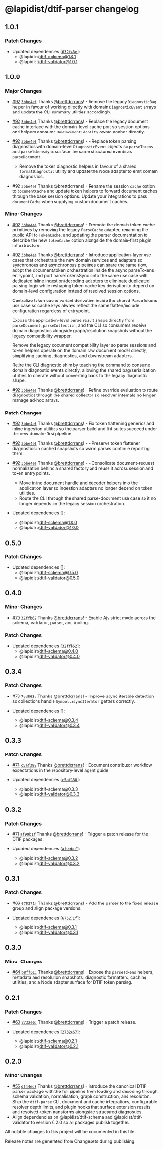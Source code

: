 # @lapidist/dtif-parser changelog

## 1.0.1

### Patch Changes

- Updated dependencies [[`632f48e`](https://github.com/bylapidist/dtif/commit/632f48ed3fa2683e3d4e4808c52d9deaabd38af3)]:
  - @lapidist/dtif-schema@1.0.1
  - @lapidist/dtif-validator@1.0.1

## 1.0.0

### Major Changes

- [#92](https://github.com/bylapidist/dtif/pull/92) [`3bbe4e6`](https://github.com/bylapidist/dtif/commit/3bbe4e65974380b36a90834e79273c815f1f04e8) Thanks [@brettdorrans](https://github.com/brettdorrans)! - Remove the legacy `DiagnosticBag` helper in favour of working directly with domain `DiagnosticEvent` arrays and update the CLI
  summary utilities accordingly.

- [#92](https://github.com/bylapidist/dtif/pull/92) [`3bbe4e6`](https://github.com/bylapidist/dtif/commit/3bbe4e65974380b36a90834e79273c815f1f04e8) Thanks [@brettdorrans](https://github.com/brettdorrans)! - Replace the legacy document cache interface with the domain-level cache port so session options and helpers consume
  `RawDocumentIdentity` aware caches directly.

- [#92](https://github.com/bylapidist/dtif/pull/92) [`3bbe4e6`](https://github.com/bylapidist/dtif/commit/3bbe4e65974380b36a90834e79273c815f1f04e8) Thanks [@brettdorrans](https://github.com/brettdorrans)! - - Replace token parsing diagnostics with domain-level `DiagnosticEvent` objects so `parseTokens` and `parseTokensSync` surface the same structured events as `parseDocument`.
  - Remove the token diagnostic helpers in favour of a shared `formatDiagnostic` utility and update the Node adapter to emit domain diagnostics.

- [#92](https://github.com/bylapidist/dtif/pull/92) [`3bbe4e6`](https://github.com/bylapidist/dtif/commit/3bbe4e65974380b36a90834e79273c815f1f04e8) Thanks [@brettdorrans](https://github.com/brettdorrans)! - Rename the session `cache` option to `documentCache` and update token helpers to
  forward document caches through the base session options. Update your
  integrations to pass `documentCache` when supplying custom document caches.

### Minor Changes

- [#92](https://github.com/bylapidist/dtif/pull/92) [`3bbe4e6`](https://github.com/bylapidist/dtif/commit/3bbe4e65974380b36a90834e79273c815f1f04e8) Thanks [@brettdorrans](https://github.com/brettdorrans)! - Promote the domain token cache primitives by removing the legacy `ParseCache` adapter, renaming the public API to `TokenCache`,
  and updating the parser documentation to describe the new `tokenCache` option alongside the domain-first plugin infrastructure.

- [#92](https://github.com/bylapidist/dtif/pull/92) [`3bbe4e6`](https://github.com/bylapidist/dtif/commit/3bbe4e65974380b36a90834e79273c815f1f04e8) Thanks [@brettdorrans](https://github.com/brettdorrans)! - Introduce application-layer use cases that orchestrate the new domain services and adapters so synchronous and asynchronous
  pipelines can share the same flow, adopt the document/token orchestration inside the async parseTokens entrypoint, and port
  parseTokensSync onto the same use case with dedicated inline ingestion/decoding adapters to eliminate duplicated parsing
  logic while reshaping token cache key derivation to depend on domain-level configuration instead of resolved session
  options.

  Centralize token cache variant derivation inside the shared ParseTokens use case so cache keys always reflect the same
  flatten/include configuration regardless of entrypoint.

  Expose the application-level parse result shape directly from `parseDocument`, `parseCollection`, and the CLI so
  consumers receive domain diagnostics alongside graph/resolution snapshots without the legacy compatibility wrapper.

  Remove the legacy document compatibility layer so parse sessions and token helpers operate on the domain raw document
  model directly, simplifying caching, diagnostics, and downstream adapters.

  Retire the CLI diagnostic shim by teaching the command to consume domain diagnostic events directly, allowing the shared
  bag/serialization utilities to operate without converting back to the legacy diagnostic shape.

- [#92](https://github.com/bylapidist/dtif/pull/92) [`3bbe4e6`](https://github.com/bylapidist/dtif/commit/3bbe4e65974380b36a90834e79273c815f1f04e8) Thanks [@brettdorrans](https://github.com/brettdorrans)! - Refine override evaluation to route diagnostics through the shared collector so resolver internals no longer manage ad-hoc arrays.

### Patch Changes

- [#92](https://github.com/bylapidist/dtif/pull/92) [`3bbe4e6`](https://github.com/bylapidist/dtif/commit/3bbe4e65974380b36a90834e79273c815f1f04e8) Thanks [@brettdorrans](https://github.com/brettdorrans)! - Fix token flattening generics and inline ingestion utilities so the parser build
  and lint suites succeed under the new domain-first pipeline.

- [#92](https://github.com/bylapidist/dtif/pull/92) [`3bbe4e6`](https://github.com/bylapidist/dtif/commit/3bbe4e65974380b36a90834e79273c815f1f04e8) Thanks [@brettdorrans](https://github.com/brettdorrans)! - - Preserve token flattener diagnostics in cached snapshots so warm parses continue reporting them.

- [#92](https://github.com/bylapidist/dtif/pull/92) [`3bbe4e6`](https://github.com/bylapidist/dtif/commit/3bbe4e65974380b36a90834e79273c815f1f04e8) Thanks [@brettdorrans](https://github.com/brettdorrans)! - - Consolidate document-request normalization behind a shared factory and reuse it across session and token entry points.
  - Move inline document handle and decoder helpers into the application layer so ingestion adapters no longer depend on token utilities.
  - Route the CLI through the shared parse-document use case so it no longer depends on the legacy session orchestration.
- Updated dependencies []:
  - @lapidist/dtif-schema@1.0.0
  - @lapidist/dtif-validator@1.0.0

## 0.5.0

### Patch Changes

- Updated dependencies []:
  - @lapidist/dtif-schema@0.5.0
  - @lapidist/dtif-validator@0.5.0

## 0.4.0

### Minor Changes

- [#79](https://github.com/bylapidist/dtif/pull/79) [`32ffb62`](https://github.com/bylapidist/dtif/commit/32ffb62bbece47047411cd7e1b52e43ba56906cb) Thanks [@brettdorrans](https://github.com/brettdorrans)! - Enable Ajv strict mode across the schema, validator, parser, and tooling.

### Patch Changes

- Updated dependencies [[`32ffb62`](https://github.com/bylapidist/dtif/commit/32ffb62bbece47047411cd7e1b52e43ba56906cb)]:
  - @lapidist/dtif-schema@0.4.0
  - @lapidist/dtif-validator@0.4.0

## 0.3.4

### Patch Changes

- [#76](https://github.com/bylapidist/dtif/pull/76) [`7cd863d`](https://github.com/bylapidist/dtif/commit/7cd863dd0a6cdb4b405764e456adab6f7bd18260) Thanks [@brettdorrans](https://github.com/brettdorrans)! - Improve async iterable detection so collections handle `Symbol.asyncIterator` getters correctly.

- Updated dependencies []:
  - @lapidist/dtif-schema@0.3.4
  - @lapidist/dtif-validator@0.3.4

## 0.3.3

### Patch Changes

- [#74](https://github.com/bylapidist/dtif/pull/74) [`c5af388`](https://github.com/bylapidist/dtif/commit/c5af38890d09da7360eb20c337a9ebcf1b58dcb3) Thanks [@brettdorrans](https://github.com/brettdorrans)! - Document contributor workflow expectations in the repository-level agent guide.

- Updated dependencies [[`c5af388`](https://github.com/bylapidist/dtif/commit/c5af38890d09da7360eb20c337a9ebcf1b58dcb3)]:
  - @lapidist/dtif-schema@0.3.3
  - @lapidist/dtif-validator@0.3.3

## 0.3.2

### Patch Changes

- [#71](https://github.com/bylapidist/dtif/pull/71) [`af99b1f`](https://github.com/bylapidist/dtif/commit/af99b1f5ed2f506788e45869b6c575521ab3a3bd) Thanks [@brettdorrans](https://github.com/brettdorrans)! - Trigger a patch release for the DTIF packages.

- Updated dependencies [[`af99b1f`](https://github.com/bylapidist/dtif/commit/af99b1f5ed2f506788e45869b6c575521ab3a3bd)]:
  - @lapidist/dtif-schema@0.3.2
  - @lapidist/dtif-validator@0.3.2

## 0.3.1

### Patch Changes

- [#66](https://github.com/bylapidist/dtif/pull/66) [`675271f`](https://github.com/bylapidist/dtif/commit/675271f8a75b8eb4b672822d09e1435cd4ba4033) Thanks [@brettdorrans](https://github.com/brettdorrans)! - Add the parser to the fixed release group and align package versions.

- Updated dependencies [[`675271f`](https://github.com/bylapidist/dtif/commit/675271f8a75b8eb4b672822d09e1435cd4ba4033)]:
  - @lapidist/dtif-schema@0.3.1
  - @lapidist/dtif-validator@0.3.1

## 0.3.0

### Minor Changes

- [#64](https://github.com/bylapidist/dtif/pull/64) [`b8ff611`](https://github.com/bylapidist/dtif/commit/b8ff611a17394bd9bdc6822cc01f28f15ddd129b) Thanks [@brettdorrans](https://github.com/brettdorrans)! - Expose the `parseTokens` helpers, metadata and resolution snapshots, diagnostic formatters, caching utilities, and a Node adapter surface for DTIF token parsing.

## 0.2.1

### Patch Changes

- [#60](https://github.com/bylapidist/dtif/pull/60) [`2732e67`](https://github.com/bylapidist/dtif/commit/2732e67888b5c83624a11dc086677790a4b51955) Thanks [@brettdorrans](https://github.com/brettdorrans)! - Trigger a patch release.

- Updated dependencies [[`2732e67`](https://github.com/bylapidist/dtif/commit/2732e67888b5c83624a11dc086677790a4b51955)]:
  - @lapidist/dtif-schema@0.2.1
  - @lapidist/dtif-validator@0.2.1

## 0.2.0

### Minor Changes

- [#55](https://github.com/bylapidist/dtif/pull/55) [`df44ed8`](https://github.com/bylapidist/dtif/commit/df44ed8cc76d22e6780b6b4b4e6965ff42c76130) Thanks [@brettdorrans](https://github.com/brettdorrans)! - Introduce the canonical DTIF parser package with the full pipeline from loading
  and decoding through schema validation, normalisation, graph construction, and
  resolution. Ship the `dtif-parse` CLI, document and cache integrations,
  configurable resolver depth limits, and plugin hooks that surface extension
  results and resolved-token transforms alongside structured diagnostics.
- Align dependencies on @lapidist/dtif-schema and @lapidist/dtif-validator to
  version 0.2.0 so all packages publish together.

All notable changes to this project will be documented in this file.

Release notes are generated from Changesets during publishing.
